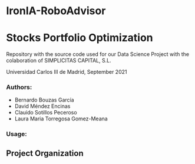 # IronIA-RoboAdvisor
Stocks Portfolio Optimization 
======================

Repository with the source code used for our Data Science Project with the colaboration of SIMPLICITAS CAPITAL, S.L.

Universidad Carlos III de Madrid, September 2021

### Authors:

- Bernardo Bouzas García
- David Méndez Encinas
- Clauido Sotillos Peceroso
- Laura Maria Torregosa Gomez-Meana

### Usage:

Project Organization
---------------------
